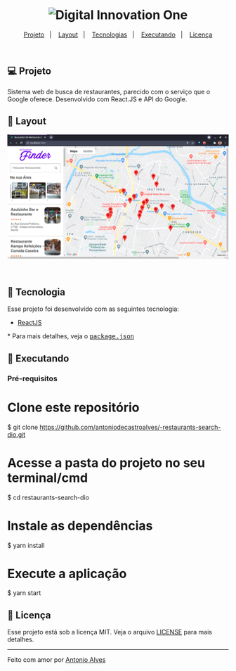 <h1 align="center">
    <img alt="Digital Innovation One" title="#Digital Innovation One" src="./resources/dio-logo.png" width="250px" />
</h1>

<p align="center">
  <a href="#-projeto">Projeto</a>&nbsp;&nbsp;&nbsp;|&nbsp;&nbsp;&nbsp;
  <a href="#-layout">Layout</a>&nbsp;&nbsp;&nbsp;|&nbsp;&nbsp;&nbsp;
  <a href="#-tecnologias">Tecnologias</a>&nbsp;&nbsp;&nbsp;|&nbsp;&nbsp;&nbsp;
  <a href="#-executando">Executando</a>&nbsp;&nbsp;&nbsp;|&nbsp;&nbsp;&nbsp;
  <a href="#memo-licença">Licença</a>
</p>
<br>

## 💻 Projeto

Sistema web de busca de restaurantes, parecido com o serviço que o Google oferece. Desenvolvido com React.JS e API do Google.

## 🎨 Layout

<p align="center">
    <img alt="busca de restaurantes" title="#busca de restaurantes" src="./resources/screenshot.png" width="720px" />
    
</p>  
<br>

## :rocket: Tecnologia

Esse projeto foi desenvolvido com as seguintes tecnologia:

- [ReactJS](https://pt-br.reactjs.org/)

\* Para mais detalhes, veja o <kbd>[package.json](./package.json)</kbd>

## :notebook: Executando


### Pré-requisitos


# Clone este repositório
$ git clone https://github.com/antoniodecastroalves/-restaurants-search-dio.git

# Acesse a pasta do projeto no seu terminal/cmd
$ cd restaurants-search-dio

# Instale as dependências
$ yarn install

# Execute a aplicação
$ yarn start

## :memo: Licença

Esse projeto está sob a licença MIT. Veja o arquivo [LICENSE](LICENSE.md) para mais detalhes.

---

Feito com amor por [Antonio Alves](https://www.linkedin.com/in/antonio-alves-490b5646/) 
